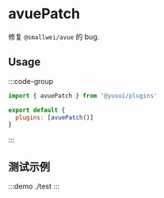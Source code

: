 # avuePatch

修复 `@smallwei/avue` 的 bug.

## Usage

:::code-group

```js [vite.config.js]
import { avuePatch } from '@yusui/plugins'

export default {
  plugins: [avuePatch()]
}
```

:::

## 测试示例

:::demo
./test
:::
